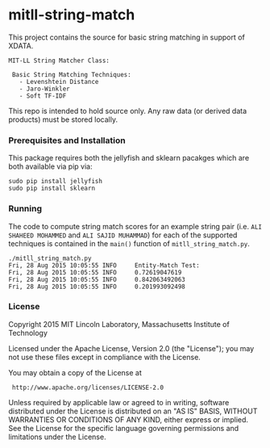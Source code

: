 # mitll-string-match

This project contains the source for basic string matching in support of XDATA. 

    MIT-LL String Matcher Class:

     Basic String Matching Techniques:
       - Levenshtein Distance
       - Jaro-Winkler 
       - Soft TF-IDF

This repo is intended to hold source only. Any raw data (or derived data products) must be stored locally.

### Prerequisites and Installation

This package requires both the jellyfish and sklearn pacakges which are both available via pip via: 

```shell
sudo pip install jellyfish
sudo pip install sklearn
```

### Running

The code to compute string match scores for an example string pair (i.e. `ALI SHAHEED MOHAMMED` and `ALI SAJID MUHAMMAD`) for each of the supported techniques is contained in the `main()` function of `mitll_string_match.py`. 

```shell
./mitll_string_match.py
Fri, 28 Aug 2015 10:05:55 INFO     Entity-Match Test:
Fri, 28 Aug 2015 10:05:55 INFO     0.72619047619
Fri, 28 Aug 2015 10:05:55 INFO     0.842063492063
Fri, 28 Aug 2015 10:05:55 INFO     0.201993092498
```

### License

Copyright 2015 MIT Lincoln Laboratory, Massachusetts Institute of Technology 

Licensed under the Apache License, Version 2.0 (the "License"); you may not use these files except in compliance with the License.

You may obtain a copy of the License at

     http://www.apache.org/licenses/LICENSE-2.0

Unless required by applicable law or agreed to in writing, software distributed under the License is distributed on an "AS IS" BASIS, WITHOUT WARRANTIES OR CONDITIONS OF ANY KIND, either express or implied. See the License for the specific language governing permissions and limitations under the License.
